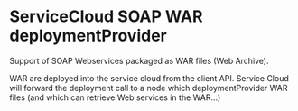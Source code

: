 # ServiceCloud SOAP WAR deploymentProvider

Support of SOAP Webservices packaged as WAR files (Web Archive).

WAR are deployed into the service cloud from the client API.
Service Cloud will forward the deployment call to a node which deploymentProvider WAR files (and which can retrieve Web services in the WAR...)